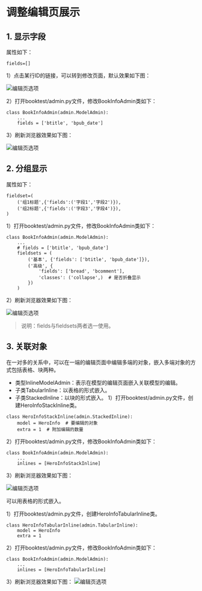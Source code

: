 # 调整编辑页展示
## 1. 显示字段
属性如下：

`fields=[]`

1）点击某行ID的链接，可以转到修改页面，默认效果如下图：

![编辑页选项](https://github.com/AH-Toby/picture/blob/master/DjangoPicture/8%E3%80%81admin/edit_default.png)

2）打开booktest/admin.py文件，修改BookInfoAdmin类如下：
```
class BookInfoAdmin(admin.ModelAdmin):
    ...
    fields = ['btitle', 'bpub_date']
```
3）刷新浏览器效果如下图：

![编辑页选项](https://github.com/AH-Toby/picture/blob/master/DjangoPicture/8%E3%80%81admin/edit_result.png)

## 2. 分组显示
属性如下：
```
fieldset=(
    ('组1标题',{'fields':('字段1','字段2')}),
    ('组2标题',{'fields':('字段3','字段4')}),
)
```
1）打开booktest/admin.py文件，修改BookInfoAdmin类如下：
```
class BookInfoAdmin(admin.ModelAdmin):
    ...
    # fields = ['btitle', 'bpub_date']
    fieldsets = (
        ('基本', {'fields': ['btitle', 'bpub_date']}),
        ('高级', {
            'fields': ['bread', 'bcomment'],
            'classes': ('collapse',)  # 是否折叠显示
        })
    )
```
2）刷新浏览器效果如下图：

![编辑页选项](https://github.com/AH-Toby/picture/blob/master/DjangoPicture/8%E3%80%81admin/display_group.png)

>说明：fields与fieldsets两者选一使用。

## 3. 关联对象
在一对多的关系中，可以在一端的编辑页面中编辑多端的对象，嵌入多端对象的方式包括表格、块两种。

- 类型InlineModelAdmin：表示在模型的编辑页面嵌入关联模型的编辑。
- 子类TabularInline：以表格的形式嵌入。
- 子类StackedInline：以块的形式嵌入。
1）打开booktest/admin.py文件，创建HeroInfoStackInline类。
```
class HeroInfoStackInline(admin.StackedInline):
    model = HeroInfo  # 要编辑的对象
    extra = 1  # 附加编辑的数量
```
2）打开booktest/admin.py文件，修改BookInfoAdmin类如下：
```
class BookInfoAdmin(admin.ModelAdmin):
    ...
    inlines = [HeroInfoStackInline]
```
3）刷新浏览器效果如下图：

![编辑页选项](https://github.com/AH-Toby/picture/blob/master/DjangoPicture/8%E3%80%81admin/relate_obj.png)

可以用表格的形式嵌入。

1）打开booktest/admin.py文件，创建HeroInfoTabularInline类。
```
class HeroInfoTabularInline(admin.TabularInline):
    model = HeroInfo
    extra = 1
```
2）打开booktest/admin.py文件，修改BookInfoAdmin类如下：
```
class BookInfoAdmin(admin.ModelAdmin):
    ...
    inlines = [HeroInfoTabularInline]
```
3）刷新浏览器效果如下图：
![编辑页选项](https://github.com/AH-Toby/picture/blob/master/DjangoPicture/8%E3%80%81admin/relate_table.png)
